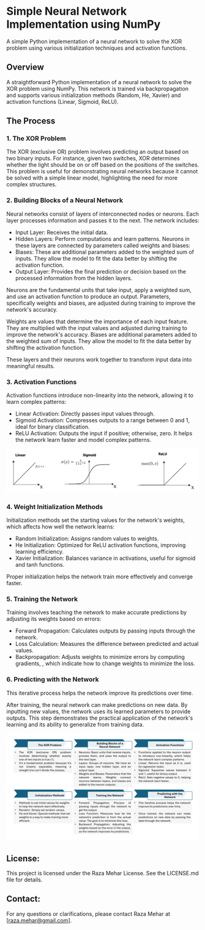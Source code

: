 # Simple Neural Network Implementation using NumPy
A simple Python implementation of a neural network to solve the XOR problem using various initialization techniques and activation functions.

## Overview
A straightforward Python implementation of a neural network to solve the XOR problem using NumPy. This network is trained via backpropagation and supports various initialization methods (Random, He, Xavier) and activation functions (Linear, Sigmoid, ReLU).

## The Process

### 1. The XOR Problem
The XOR (exclusive OR) problem involves predicting an output based on two binary inputs. For instance, given two switches, XOR determines whether the light should be on or off based on the positions of the switches. This problem is useful for demonstrating neural networks because it cannot be solved with a simple linear model, highlighting the need for more complex structures.

### 2. Building Blocks of a Neural Network
Neural networks consist of layers of interconnected nodes or neurons. Each layer processes information and passes it to the next. The network includes:

- Input Layer: Receives the initial data.
- Hidden Layers: Perform computations and learn patterns. Neurons in these layers are connected by parameters called weights and biases:
- Biases: These are additional parameters added to the weighted sum of inputs. They allow the model to fit the data better by shifting the activation function.
- Output Layer: Provides the final prediction or decision based on the processed information from the hidden layers.

Neurons are the fundamental units that take input, apply a weighted sum, and use an activation function to produce an output. Parameters, specifically weights and biases, are adjusted during training to improve the network's accuracy.

Weights are values that determine the importance of each input feature. They are multiplied with the input values and adjusted during training to improve the network's accuracy. Biases are additional parameters added to the weighted sum of inputs. They allow the model to fit the data better by shifting the activation function.

These layers and their neurons work together to transform input data into meaningful results.

### 3. Activation Functions
Activation functions introduce non-linearity into the network, allowing it to learn complex patterns:
- Linear Activation: Directly passes input values through.
- Sigmoid Activation: Compresses outputs to a range between 0 and 1, ideal for binary classification.
- ReLU Activation: Outputs the input if positive; otherwise, zero. It helps the network learn faster and model complex patterns.

<div>
  <img src="docs/Act.png" alt="the activation fucntions" style="max-width: 100%";>
</div>

### 4. Weight Initialization Methods
Initialization methods set the starting values for the network's weights, which affects how well the network learns:
- Random Initialization: Assigns random values to weights.
- He Initialization: Optimized for ReLU activation functions, improving learning efficiency.
- Xavier Initialization: Balances variance in activations, useful for sigmoid and tanh functions.

Proper initialization helps the network train more effectively and converge faster.

### 5. Training the Network
Training involves teaching the network to make accurate predictions by adjusting its weights based on errors:
- Forward Propagation: Calculates outputs by passing inputs through the network.
- Loss Calculation: Measures the difference between predicted and actual values.
- Backpropagation: Adjusts weights to minimize errors by computing gradients, , which indicate how to change weights to minimize the loss.

### 6. Predicting with the Network
This iterative process helps the network improve its predictions over time.

After training, the neural network can make predictions on new data. By inputting new values, the network uses its learned parameters to provide outputs. This step demonstrates the practical application of the network's learning and its ability to generalize from training data.

<div>
  <img src="docs/process_1.png" alt="the process" style="max-width: 100%";>
</div>


## License:
This project is licensed under the Raza Mehar License. See the LICENSE.md file for details.

## Contact:
For any questions or clarifications, please contact Raza Mehar at [raza.mehar@gmail.com].
